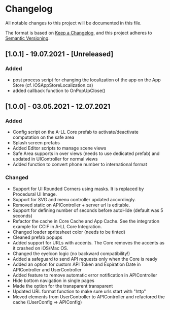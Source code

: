 # Changelog

All notable changes to this project will be documented in this file.

The format is based on [Keep a Changelog](https://keepachangelog.com/en/1.0.0/),
and this project adheres to [Semantic Versioning](https://semver.org/spec/v2.0.0.html).


## [1.0.1] - 19.07.2021 - [Unreleased]

### Added

- post process script for changing the localization of the app on the App Store (cf. iOSAppStoreLocalization.cs)
- added callback function to OnPopUpClose()

## [1.0.0] - 03.05.2021 - 12.07.2021

### Added

- Config script on the A-LL Core prefab to activate/deactivate computation on the safe area
- Splash screen prefabs
- Added Editor scripts to manage scene views
- Safe Area supports in over views (needs to use dedicated prefab) and updated in UIController for normal views
- Added function to convert phone number to international format

### Changed

- Support for UI Rounded Corners using masks. It is replaced by Procedural UI Image.
- Support for SVG and menu controller updated accordingly.
- Removed static on APIController + server url is editable.
- Support for defining number of seconds before autoHide (default was 5 seconds)
- Refactor the cache in Core Cache and App Cache. See the integration example for CCIF in A-LL Core Integration.
- Changed loader spritesheet color (needs to be tinted)
- Cleaned prefab popups
- Added support for URLs with accents. The Core removes the accents as it crashed on iOS/Mac OS.
- Changed the eyeIcon logic (no backward compatibility!)
- Added a safeguard to send API requests only when the Core is ready
- Added an option for custom API Token and Expiration Date in APIController and UserController
- Added feature to remove automatic error notification in APIController
- Hide bottom navigation in single pages
- Made the option for the transparent transparent 
- Updated URL format function to make sure urls start with "http"
- Moved elements from UserController to APIController and refactored the cache (UserConfig => APIConfig)
